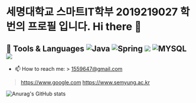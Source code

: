 # 세명대학교 스마트IT학부 2019219027 학번의 프로필 입니다. Hi there 👋

## 🔭  Tools & Languages <img alt="Java" src= "https://img.shields.io/badge/-Java-red"/>  <img alt="Spring" src=https://img.shields.io/badge/-spring-orange/>  <img src="https://img.shields.io/badge/C++-#00599C?style=flat-square&logo=C++&logoColor=black"/>  <img alt="MYSQL" src=https://img.shields.io/badge/-MYSQL-%23A8B9CC/> <img src="https://img.shields.io/badge/Android-3DDC84?style=flat-square&logo=Android&logoColor=white"/>


- 📫 How to reach me: > 1559647@gmail.com
> https://www.google.com
> https://www.semyung.ac.kr

![Anurag's GitHub stats](https://github-readme-stats.vercel.app/api?username=7illusion&show_icons=true&theme=radical)
